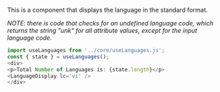 This is a component that displays the language in the standard format.

*NOTE: there is code that checks for an undefined language code, which returns the string "unk" for all attribute values, except for the input language code.*

```js
import useLanguages from '../core/useLanguages.js';
const { state } = useLanguages();
<div>
<p>Total Number of Languages is: {state.length}</p>
<LanguageDisplay lc='vi' />
</div>
```
